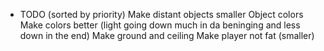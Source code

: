 * TODO (sorted by priority)
Make distant objects smaller
Object colors
Make colors better (light going down much in da beninging and less down in the end)
Make ground and ceiling
Make player not fat (smaller)

